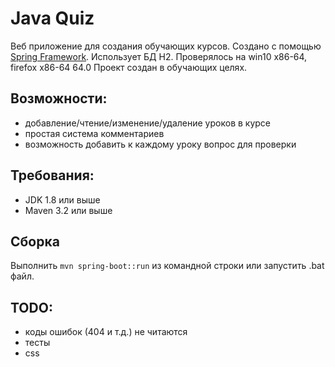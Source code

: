 # Java Quiz

Веб приложение для создания обучающих курсов. Создано с помощью [Spring Framework][spr].
Использует БД H2.
Проверялось на win10 x86-64, firefox x86-64 64.0
Проект создан в обучающих целях.

## Возможности:
* добавление/чтение/изменение/удаление уроков в курсе
* простая система комментариев
* возможность добавить к каждому уроку вопрос для проверки

## Требования:
* JDK 1.8 или выше
* Maven 3.2 или выше

## Сборка
Выполнить `mvn spring-boot::run` из командной строки или запустить .bat файл.

## TODO:
- коды ошибок (404 и т.д.) не читаются
- тесты
- css

[spr]: https://spring.io/ "Spring"
